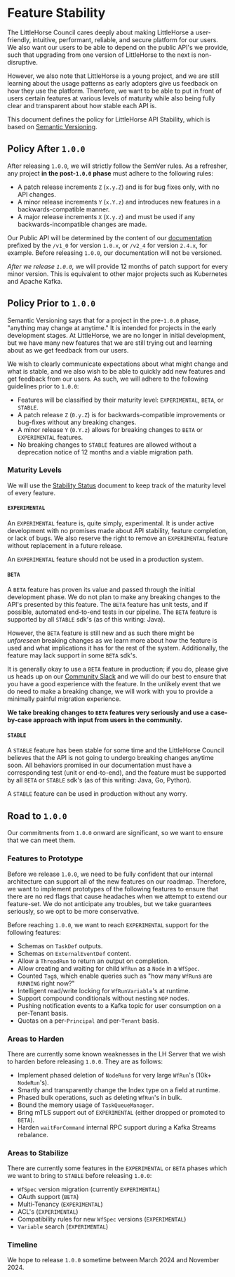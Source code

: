 # Feature Stability

The LittleHorse Council cares deeply about making LittleHorse a user-friendly, intuitive, performant, reliable, and secure platform for our users. We also want our users to be able to depend on the public API's we provide, such that upgrading from one version of LittleHorse to the next is non-disruptive.

However, we also note that LittleHorse is a young project, and we are still learning about the usage patterns as early adopters give us feedback on how they use the platform. Therefore, we want to be able to put in front of users certain features at various levels of maturity while also being fully clear and transparent about how stable each API is.

This document defines the policy for LittleHorse API Stability, which is based on [Semantic Versioning](https://semver.org).

## Policy After `1.0.0`

After releasing `1.0.0`, we will strictly follow the SemVer rules. As a refresher, any project **in the post-`1.0.0` phase** must adhere to the following rules:

* A patch release increments `Z` (`x.y.Z`) and is for bug fixes only, with no API changes.
* A minor release increments `Y` (`x.Y.z`) and introduces new features in a backwards-compatible manner.
* A major release increments `X` (`X.y.z`) and must be used if any backwards-incompatible changes are made.

Our Public API will be determined by the content of our [documentation](https://littlehorse.dev/docs/overview) prefixed by the `/v1_0` for version `1.0.x`, or `/v2_4` for version `2.4.x`, for example. Before releasing `1.0.0`, our documentation will not be versioned.

_After we release `1.0.0`,_ we will provide 12 months of patch support for every minor version. This is equivalent to other major projects such as Kubernetes and Apache Kafka.

## Policy Prior to `1.0.0`

Semantic Versioning says that for a project in the pre-`1.0.0` phase, "anything may change at anytime." It is intended for projects in the early development stages. At LittleHorse, we are no longer in initial development, but we have many new features that we are still trying out and learning about as we get feedback from our users.

We wish to clearly communicate expectations about what might change and what is stable, and we also wish to be able to quickly add new features and get feedback from our users. As such, we will adhere to the following guidelines prior to `1.0.0`:

* Features will be classified by their maturity level: `EXPERIMENTAL`, `BETA`, or `STABLE`.
* A patch release `Z` (`0.y.Z`) is for backwards-compatible improvements or bug-fixes without any breaking changes.
* A minor release `Y` (`0.Y.z`) allows for breaking changes to `BETA` or `EXPERIMENTAL` features.
* No breaking changes to `STABLE` features are allowed without a deprecation notice of 12 months and a viable migration path.

### Maturity Levels

We will use the [Stability Status](./STABILITY_STATUS.md) document to keep track of the maturity level of every feature.

#### `EXPERIMENTAL`

An `EXPERIMENTAL` feature is, quite simply, experimental. It is under active development with no promises made about API stability, feature completion, or lack of bugs. We also reserve the right to remove an `EXPERIMENTAL` feature without replacement in a future release.

An `EXPERIMENTAL` feature should not be used in a production system.

#### `BETA`

A `BETA` feature has proven its value and passed through the initial development phase. We do not plan to make any breaking changes to the API's presented by this feature. The `BETA` feature has unit tests, and if possible, automated end-to-end tests in our pipeline. The `BETA` feature is supported by all `STABLE` sdk's (as of this writing: Java).

However, the `BETA` feature is still new and as such there might be _unforeseen_ breaking changes as we learn more about how the feature is used and what implications it has for the rest of the system. Additionally, the feature may lack support in some `BETA` sdk's.

It is generally okay to use a `BETA` feature in production; if you do, please give us heads up on our [Community Slack](https://launchpass.com/littlehorsecommunity) and we will do our best to ensure that you have a good experience with the feature. In the unlikely event that we do need to make a breaking change, we will work with you to provide a minimally painful migration experience.

**We take breaking changes to `BETA` features very seriously and use a case-by-case approach with input from users in the community.**

#### `STABLE`

A `STABLE` feature has been stable for some time and the LittleHorse Council believes that the API is not going to undergo breaking changes anytime soon. All behaviors promised in our documentation must have a corresponding test (unit or end-to-end), and the feature must be supported by all `BETA` or `STABLE` sdk's (as of this writing: Java, Go, Python).

A `STABLE` feature can be used in production without any worry.

## Road to `1.0.0`

Our commitments from `1.0.0` onward are significant, so we want to ensure that we can meet them.

### Features to Prototype

Before we release `1.0.0`, we need to be fully confident that our internal architecture can support all of the new features on our roadmap. Therefore, we want to implement prototypes of the following features to ensure that there are no red flags that cause headaches when we attempt to extend our feature-set. We do not anticipate any troubles, but we take guarantees seriously, so we opt to be more conservative.

Before reaching `1.0.0`, we want to reach `EXPERIMENTAL` support for the following features:

* Schemas on `TaskDef` outputs.
* Schemas on `ExternalEventDef` content.
* Allow a `ThreadRun` to return an output on completion.
* Allow creating and waiting for child `WfRun` as a `Node` in a `WfSpec`.
* Counted `Tag`s, which enable queries such as "how many `WfRun`s are `RUNNING` right now?"
* Intelligent read/write locking for `WfRunVariable`'s at runtime.
* Support compound conditionals without nesting `NOP` nodes.
* Pushing notification events to a Kafka topic for user consumption on a per-Tenant basis.
* Quotas on a per-`Principal` and per-`Tenant` basis.

### Areas to Harden

There are currently some known weaknesses in the LH Server that we wish to harden before releasing `1.0.0`. They are as follows:

* Implement phased deletion of `NodeRun`s for very large `WfRun`'s (10k+ `NodeRun`'s).
* Smartly and transparently change the Index type on a field at runtime.
* Phased bulk operations, such as deleting `WfRun`'s in bulk.
* Bound the memory usage of `TaskQueueManager`.
* Bring mTLS support out of `EXPERIMENTAL` (either dropped or promoted to `BETA`).
* Harden `waitForCommand` internal RPC support during a Kafka Streams rebalance.

### Areas to Stabilize

There are currently some features in the `EXPERIMENTAL` or `BETA` phases which we want to bring to `STABLE` before releasing `1.0.0`:

* `WfSpec` version migration (currently `EXPERIMENTAL`)
* OAuth support (`BETA`)
* Multi-Tenancy (`EXPERIMENTAL`)
* ACL's (`EXPERIMENTAL`)
* Compatibility rules for new `WfSpec` versions (`EXPERIMENTAL`)
* `Variable` search (`EXPERIMENTAL`)

### Timeline

We hope to release `1.0.0` sometime between March 2024 and November 2024.

